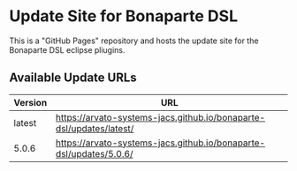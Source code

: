Update Site for Bonaparte DSL
=============

This is a "GitHub Pages" repository and hosts the update site for the Bonaparte DSL eclipse pliugins.

## Available Update URLs

| Version | URL |
|---|---|
| latest | https://arvato-systems-jacs.github.io/bonaparte-dsl/updates/latest/ |
| 5.0.6 | https://arvato-systems-jacs.github.io/bonaparte-dsl/updates/5.0.6/ |

